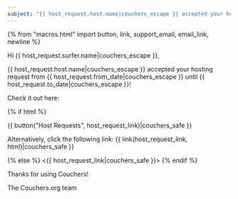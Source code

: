```yaml
---
subject: "{{ host_request.host.name|couchers_escape }} accepted your hosting request!"
---
```


{% from "macros.html" import button, link, support_email, email_link, newline %}

Hi {{ host_request.surfer.name|couchers_escape }},

{{ host_request.host.name|couchers_escape }} accepted your hosting request from {{ host_request.from_date|couchers_escape }} until {{ host_request.to_date|couchers_escape }}!

Check it out here:

{% if html %}

{{ button("Host Requests", host_request_link)|couchers_safe }}

Alternatively, click the following link: {{ link(host_request_link, html)|couchers_safe }}

{% else %}
<{{ host_request_link|couchers_safe }}>
{% endif %}

Thanks for using Couchers!

The Couchers.org team
